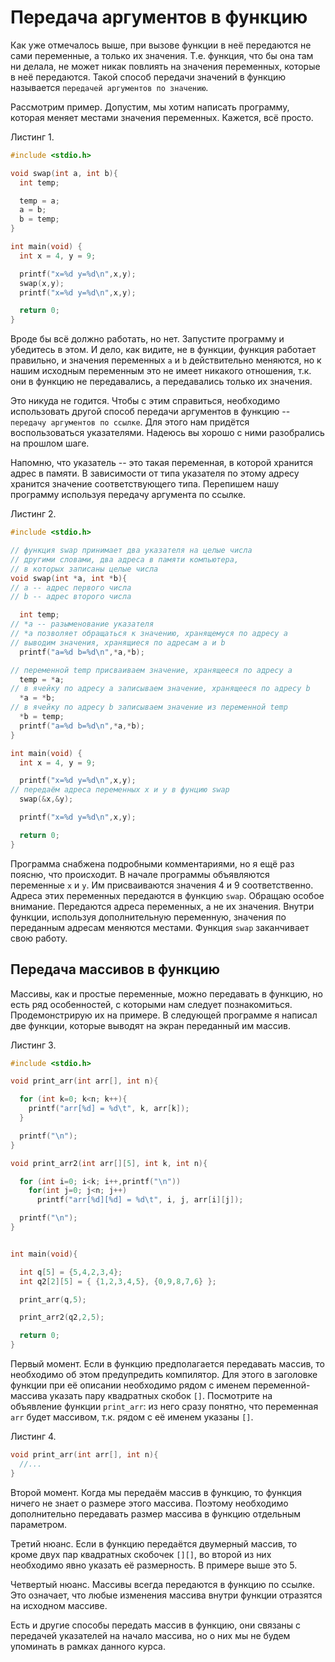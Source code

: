 # Передача аргументов в функцию

Как уже отмечалось выше, при вызове функции в неё передаются не сами переменные, а только их значения. Т.е. функция, что бы она там ни делала, не может никак повлиять на значения переменных, которые в неё передаются. Такой способ передачи значений в функцию называется `передачей аргументов по значению`.

Рассмотрим пример. Допустим, мы хотим написать программу, которая меняет местами значения переменных. Кажется, всё просто.

Листинг 1.

```c
#include <stdio.h>

void swap(int a, int b){
  int temp;

  temp = a;
  a = b;
  b = temp;
}

int main(void) {
  int x = 4, y = 9;

  printf("x=%d y=%d\n",x,y);
  swap(x,y);
  printf("x=%d y=%d\n",x,y);

  return 0;
}
```

Вроде бы всё должно работать, но нет. Запустите программу и убедитесь в этом. И дело, как видите, не в функции, функция работает правильно, и значения переменных `a` и `b` действительно меняются, но к нашим исходным переменным это не имеет никакого отношения, т.к. они в функцию не передавались, а передавались только их значения.

Это никуда не годится. Чтобы с этим справиться, необходимо использовать другой способ передачи аргументов в функцию -- `передачу аргументов по ссылке`. Для этого нам придётся воспользоваться указателями. Надеюсь вы хорошо с ними разобрались на прошлом шаге.

Напомню, что указатель -- это такая переменная, в которой хранится адрес в памяти. В зависимости от типа указателя по этому адресу хранится значение соответствующего типа. Перепишем нашу программу используя передачу аргумента по ссылке.

Листинг 2.

```c
#include <stdio.h>

// функция swap принимает два указателя на целые числа
// другими словами, два адреса в памяти компьютера,
// в которых записаны целые числа
void swap(int *a, int *b){
// a -- адрес первого числа
// b -- адрес второго числа

  int temp;
// *a -- разыменование указателя
// *a позволяет обращаться к значению, хранящемуся по адресу a
// выводим значения, хранящиеся по адресам a и b
  printf("a=%d b=%d\n",*a,*b);

// переменной temp присваиваем значение, хранящееся по адресу a
  temp = *a;
// в ячейку по адресу a записываем значение, хранящееся по адресу b
  *a = *b;
// в ячейку по адресу b записываем значение из переменной temp
  *b = temp;
  printf("a=%d b=%d\n",*a,*b);
}

int main(void) {
  int x = 4, y = 9;

  printf("x=%d y=%d\n",x,y);
// передаём адреса переменных x и y в фунцию swap
  swap(&x,&y);

  printf("x=%d y=%d\n",x,y);

  return 0;
}
```

Программа снабжена подробными комментариями, но я ещё раз поясню, что происходит. В начале программы объявляются переменные `x` и `y`. Им присваиваются значения 4 и 9 соответственно. Адреса этих переменных передаются в функцию `swap`. Обращаю особое внимание. Передаются адреса переменных, а не их значения. Внутри функции, используя дополнительную переменную, значения по переданным адресам меняются местами. Функция `swap` заканчивает свою работу.

## Передача массивов в функцию

Массивы, как и простые переменные, можно передавать в функцию, но есть ряд особенностей, с которыми нам следует познакомиться. Продемонстрирую их на примере. В следующей программе я написал две функции, которые выводят на экран переданный им массив.

Листинг 3.

```c
#include <stdio.h>

void print_arr(int arr[], int n){

  for (int k=0; k<n; k++){
    printf("arr[%d] = %d\t", k, arr[k]);
  }

  printf("\n");
}

void print_arr2(int arr[][5], int k, int n){

  for (int i=0; i<k; i++,printf("\n"))
    for(int j=0; j<n; j++)
      printf("arr[%d][%d] = %d\t", i, j, arr[i][j]);

  printf("\n");
}


int main(void){

  int q[5] = {5,4,2,3,4};
  int q2[2][5] = { {1,2,3,4,5}, {0,9,8,7,6} };

  print_arr(q,5);

  print_arr2(q2,2,5);

  return 0;
}
```

Первый момент. Если в функцию предполагается передавать массив, то необходимо об этом предупредить компилятор. Для этого в заголовке функции при её описании необходимо рядом с именем переменной-массива указать пару квадратных скобок `[]`. Посмотрите на объявление функции `print_arr`: из него сразу понятно, что переменная `arr` будет массивом, т.к. рядом с её именем указаны `[]`.

Листинг 4.

```c
void print_arr(int arr[], int n){
  //...
}
```

Второй момент. Когда мы передаём массив в функцию, то функция ничего не знает о размере этого массива. Поэтому необходимо дополнительно передавать размер массива в функцию отдельным параметром.

Третий нюанс. Если в функцию передаётся двумерный массив, то кроме двух пар квадратных скобочек `[][]`, во второй из них необходимо явно указать её размерность. В примере выше это 5.

Четвертый нюанс. Массивы всегда передаются в функцию по ссылке. Это означает, что любые изменения массива внутри функции отразятся на исходном массиве.

Есть и другие способы передать массив в функцию, они связаны с передачей указателей на начало массива, но о них мы не будем упоминать в рамках данного курса.